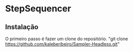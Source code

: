 # StepSequencer
## Instalação
O primeiro passo é fazer um clone do repositório.
"git clone https://github.com/kaleberibeiro/Sampler-Headless.git"
